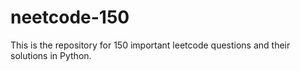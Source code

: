 # neetcode-150

This is the repository for 150 important leetcode questions and their solutions in Python.
